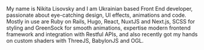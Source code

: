 My name is Nikita Lisovsky and I am Ukrainian based Front End developer, passionate about eye-catching design, UI effects, animations and code. Mostly in use are Ruby on Rails, Hugo, React, NuxtJS and Next.js, SCSS for styling and GreenSock for smooth animations, expertise modern frontend framework and integration with Restful APIs, and also recently got my hands on custom shaders with ThreeJS, BabylonJS and OGL.
